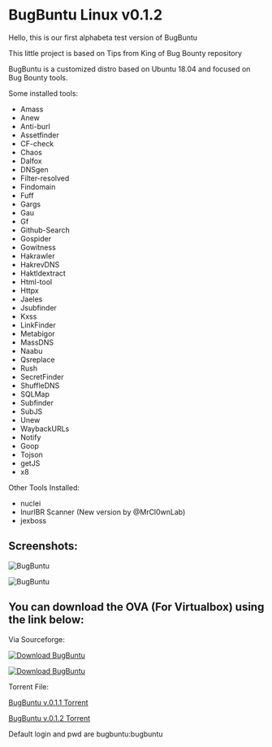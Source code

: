# BugBuntu Linux v0.1.2

Hello, this is our first alphabeta test version of BugBuntu

This little project is based on Tips from King of Bug Bounty repository

BugBuntu is a customized distro based on Ubuntu 18.04 and focused on Bug Bounty tools.

Some installed tools:

  - Amass
  - Anew
  - Anti-burl
  - Assetfinder
  - CF-check
  - Chaos
  - Dalfox
  - DNSgen
  - Filter-resolved
  - Findomain
  - Fuff
  - Gargs
  - Gau
  - Gf
  - Github-Search
  - Gospider
  - Gowitness
  - Hakrawler
  - HakrevDNS
  - Haktldextract
  - Html-tool
  - Httpx
  - Jaeles
  - Jsubfinder
  - Kxss
  - LinkFinder
  - Metabigor
  - MassDNS
  - Naabu
  - Qsreplace
  - Rush
  - SecretFinder
  - ShuffleDNS
  - SQLMap
  - Subfinder
  - SubJS
  - Unew
  - WaybackURLs
  - Notify
  - Goop
  - Tojson
  - getJS
  - x8

Other Tools Installed:
  - nuclei
  - InurlBR Scanner (New version by @MrCl0wnLab)
  - jexboss

## Screenshots:

![BugBuntu](https://imgur.com/IvTEAiX.jpg)

![BugBuntu](https://imgur.com/6cL505V.jpg)

## You can download the OVA (For Virtualbox) using the link below:

Via Sourceforge:

[![Download BugBuntu](https://a.fsdn.com/con/app/sf-download-button)](https://sourceforge.net/projects/bugbuntu/files/latest/download)

[![Download BugBuntu](https://img.shields.io/sourceforge/dm/bugbuntu.svg)](https://sourceforge.net/projects/bugbuntu/files/latest/download)

Torrent File: 

[BugBuntu v.0.1.1 Torrent](https://github.com/halencarjunior/BugBuntu/raw/main/BugBuntu_v0_1_1.ova.torrent)

[BugBuntu v.0.1.2 Torrent](https://github.com/halencarjunior/BugBuntu/raw/main/BugBuntu_v0_1_2.ova.torrent)

Default login and pwd are bugbuntu:bugbuntu   
